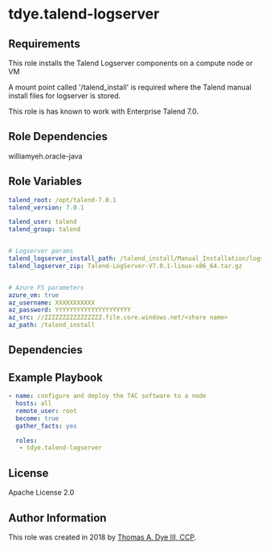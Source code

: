 # tdye.talend-logserver

Requirements
------------

This role installs the Talend Logserver components on a compute node or VM

A mount point called '/talend_install' is required where the Talend manual install files for logserver is stored.

This role is has known to work with Enterprise Talend 7.0.

Role Dependencies
-----------------
williamyeh.oracle-java

Role Variables
--------------

```yaml
talend_root: /opt/talend-7.0.1
talend_version: 7.0.1

talend_user: talend
talend_group: talend


# Logserver params
talend_logserver_install_path: /talend_install/Manual_Installation/logserver
talend_logserver_zip: Talend-LogServer-V7.0.1-linux-x86_64.tar.gz


# Azure FS parameters
azure_vm: true	
az_username: XXXXXXXXXXX
az_password: YYYYYYYYYYYYYYYYYYYYY
az_src: //ZZZZZZZZZZZZZZZZ.file.core.windows.net/<share name>
az_path: /talend_install

```

Dependencies
------------


Example Playbook
----------------

```yaml
- name: configure and deploy the TAC software to a node
  hosts: all
  remote_user: root
  become: true
  gather_facts: yes

  roles:
   - tdye.talend-logserver
```

License
-------

Apache License 2.0

Author Information
------------------

This role was created in 2018 by [Thomas A. Dye III, CCP](https://github.com/tdye).

